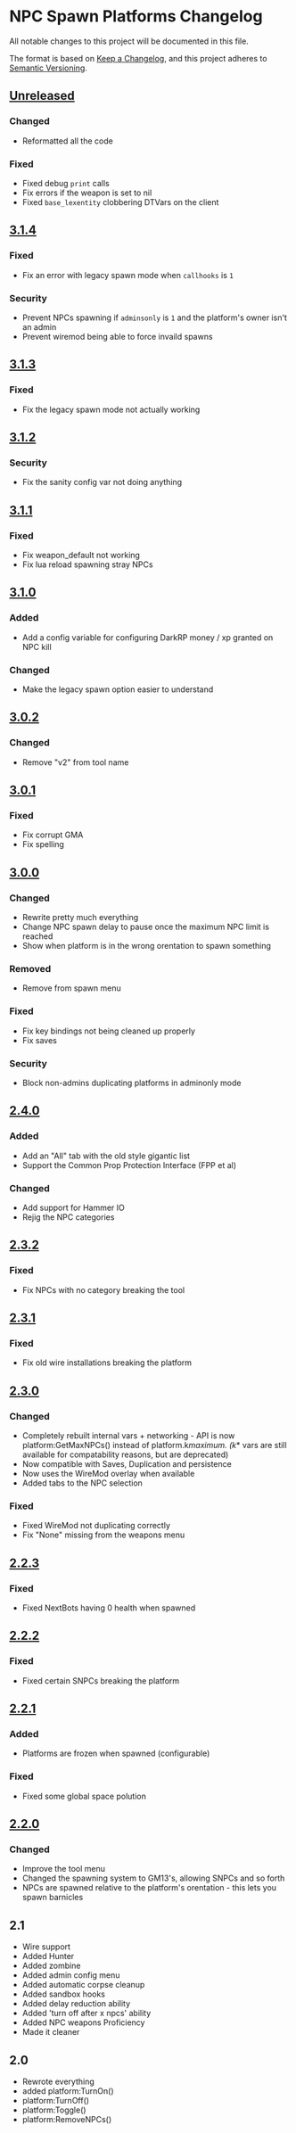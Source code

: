 # NPC Spawn Platforms Changelog

All notable changes to this project will be documented in this file.

The format is based on [Keep a Changelog](https://keepachangelog.com/en/1.0.0/),
and this project adheres to [Semantic Versioning](https://semver.org/spec/v2.0.0.html).

## [Unreleased]

### Changed

- Reformatted all the code

### Fixed

- Fixed debug `print` calls
- Fix errors if the weapon is set to nil
- Fixed `base_lexentity` clobbering DTVars on the client

## [3.1.4]

### Fixed

- Fix an error with legacy spawn mode when `callhooks` is `1`

### Security

- Prevent NPCs spawning if `adminsonly` is `1` and the platform's owner isn't an admin
- Prevent wiremod being able to force invaild spawns

## [3.1.3]

### Fixed

- Fix the legacy spawn mode not actually working

## [3.1.2]

### Security

- Fix the sanity config var not doing anything

## [3.1.1]

### Fixed

- Fix weapon_default not working
- Fix lua reload spawning stray NPCs

## [3.1.0]

### Added

- Add a config variable for configuring DarkRP money / xp granted on NPC kill

### Changed

- Make the legacy spawn option easier to understand

## [3.0.2]

### Changed

- Remove "v2" from tool name

## [3.0.1]

### Fixed

- Fix corrupt GMA
- Fix spelling

## [3.0.0]

### Changed

- Rewrite pretty much everything
- Change NPC spawn delay to pause once the maximum NPC limit is reached
- Show when platform is in the wrong orentation to spawn something

### Removed

- Remove from spawn menu

### Fixed

- Fix key bindings not being cleaned up properly
- Fix saves

### Security

- Block non-admins duplicating platforms in adminonly mode

## [2.4.0]

### Added

- Add an "All" tab with the old style gigantic list
- Support the Common Prop Protection Interface (FPP et al)

### Changed

- Add support for Hammer IO
- Rejig the NPC categories

## [2.3.2]

### Fixed

- Fix NPCs with no category breaking the tool

## [2.3.1]

### Fixed

- Fix old wire installations breaking the platform

## [2.3.0]

### Changed

- Completely rebuilt internal vars + networking - API is now platform:GetMaxNPCs() instead of platform.k*maximum.
  (k*\* vars are still available for compatability reasons, but are deprecated)
- Now compatible with Saves, Duplication and persistence
- Now uses the WireMod overlay when available
- Added tabs to the NPC selection

### Fixed

- Fixed WireMod not duplicating correctly
- Fix "None" missing from the weapons menu

## [2.2.3]

### Fixed

- Fixed NextBots having 0 health when spawned

## [2.2.2]

### Fixed

- Fixed certain SNPCs breaking the platform

## [2.2.1]

### Added

- Platforms are frozen when spawned (configurable)

### Fixed

- Fixed some global space polution

## [2.2.0]

### Changed

- Improve the tool menu
- Changed the spawning system to GM13's, allowing SNPCs and so forth
- NPCs are spawned relative to the platform's orentation - this lets you spawn barnicles

## 2.1

- Wire support
- Added Hunter
- Added zombine
- Added admin config menu
- Added automatic corpse cleanup
- Added sandbox hooks
- Added delay reduction ability
- Added 'turn off after x npcs' ability
- Added NPC weapons Proficiency
- Made it cleaner

## 2.0

- Rewrote everything
- added platform:TurnOn()
- platform:TurnOff()
- platform:Toggle()
- platform:RemoveNPCs()

[unreleased]: https://github.com/Lexicality/Lexical-Tools/compare/npc_spawn_platforms_v3.1.4...HEAD
[3.1.4]: https://github.com/Lexicality/Lexical-Tools/compare/npc_spawn_platforms_v3.1.3...npc_spawn_platforms_v3.1.4
[3.1.3]: https://github.com/Lexicality/Lexical-Tools/compare/npc_spawn_platforms_v3.1.2...npc_spawn_platforms_v3.1.3
[3.1.2]: https://github.com/Lexicality/Lexical-Tools/compare/npc_spawn_platforms_v3.1.1...npc_spawn_platforms_v3.1.2
[3.1.1]: https://github.com/Lexicality/Lexical-Tools/compare/npc_spawn_platforms_v3.1.0...npc_spawn_platforms_v3.1.1
[3.1.0]: https://github.com/Lexicality/Lexical-Tools/compare/npc_spawn_platforms_v3.0.2...npc_spawn_platforms_v3.1.0
[3.0.2]: https://github.com/Lexicality/Lexical-Tools/compare/npc_spawn_platforms_v3.0.1...npc_spawn_platforms_v3.0.2
[3.0.1]: https://github.com/Lexicality/Lexical-Tools/compare/npc_spawn_platforms_v3.0.0...npc_spawn_platforms_v3.0.1
[3.0.0]: https://github.com/Lexicality/Lexical-Tools/compare/npc_spawn_platforms_v2.4.0...npc_spawn_platforms_v3.0.0
[2.4.0]: https://github.com/Lexicality/Lexical-Tools/compare/npc_spawn_platforms_v2.3.2...npc_spawn_platforms_v2.4.0
[2.3.2]: https://github.com/Lexicality/Lexical-Tools/compare/npc_spawn_platforms_v2.3.1...npc_spawn_platforms_v2.3.2
[2.3.1]: https://github.com/Lexicality/Lexical-Tools/compare/npc_spawn_platforms_v2.3.0...npc_spawn_platforms_v2.3.1
[2.3.0]: https://github.com/Lexicality/Lexical-Tools/compare/npc_spawn_platforms_v2.2.3...npc_spawn_platforms_v2.3.0
[2.2.3]: https://github.com/Lexicality/Lexical-Tools/compare/npc_spawn_platforms_v2.2.2...npc_spawn_platforms_v2.2.3
[2.2.2]: https://github.com/Lexicality/Lexical-Tools/compare/npc_spawn_platforms_v2.2.1...npc_spawn_platforms_v2.2.2
[2.2.1]: https://github.com/Lexicality/Lexical-Tools/compare/npc_spawn_platforms_v2.2.0...npc_spawn_platforms_v2.2.1
[2.2.0]: https://github.com/Lexicality/Lexical-Tools/releases/tag/npc_spawn_platforms_v2.2.0
